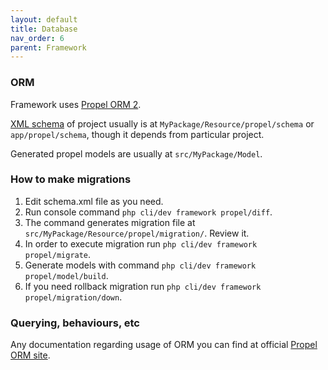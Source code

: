 ```yaml
---
layout: default
title: Database
nav_order: 6
parent: Framework
---
```


### ORM

Framework uses [Propel ORM 2](http://propelorm.org/).

[XML schema](http://propelorm.org/documentation/reference/schema.html) of project usually is at `MyPackage/Resource/propel/schema` or `app/propel/schema`,
though it depends from particular project.

Generated propel models are usually at `src/MyPackage/Model`.

### How to make migrations

1. Edit schema.xml file as you need.
1. Run console command `php cli/dev framework propel/diff`.
1. The command generates migration file at `src/MyPackage/Resource/propel/migration/`. Review it.
1. In order to execute migration run `php cli/dev framework propel/migrate`.
1. Generate models with command `php cli/dev framework propel/model/build`.
1. If you need rollback migration run `php cli/dev framework propel/migration/down`.

### Querying, behaviours, etc

Any documentation regarding usage of ORM you can find at official [Propel ORM site](http://propelorm.org/). 